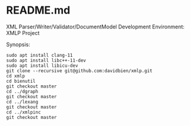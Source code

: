 # README.md

XML Parser/Writer/Validator/DocumentModel Development Environment: XMLP Project

Synopsis:
```
sudo apt install clang-11
sudo apt install libc++-11-dev
sudo apt install libicu-dev
git clone --recursive git@github.com:davidbien/xmlp.git
cd xmlp
cd bienutil
git checkout master
cd ../dgraph
git checkout master
cd ../lexang
git checkout master
cd ../xmlpinc
git checkout master
```

